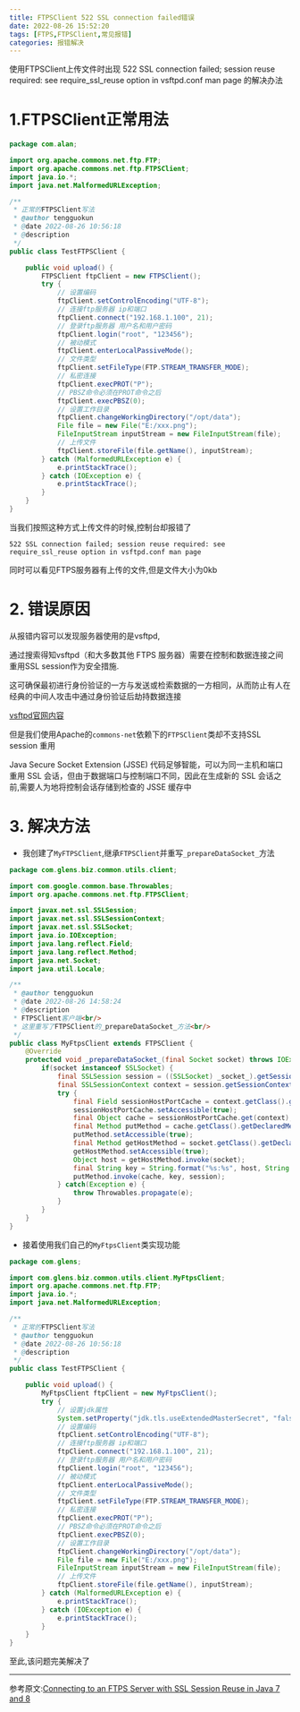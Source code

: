 ```yaml
---
title: FTPSClient 522 SSL connection failed错误
date: 2022-08-26 15:52:20
tags: [FTPS,FTPSClient,常见报错]
categories: 报错解决
---
```

使用FTPSClient上传文件时出现 
522 SSL connection failed; session reuse required: see require_ssl_reuse option in vsftpd.conf man page
的解决办法

<!--more-->

# 1.FTPSClient正常用法

```java
package com.alan;

import org.apache.commons.net.ftp.FTP;
import org.apache.commons.net.ftp.FTPSClient;
import java.io.*;
import java.net.MalformedURLException;

/**
 * 正常的FTPSClient写法
 * @author tengguokun
 * @date 2022-08-26 10:56:18
 * @description
 */
public class TestFTPSClient {

    public void upload() {
        FTPSClient ftpClient = new FTPSClient();
        try {
            // 设置编码
            ftpClient.setControlEncoding("UTF-8");
            // 连接ftp服务器 ip和端口
            ftpClient.connect("192.168.1.100", 21);
            // 登录ftp服务器 用户名和用户密码
            ftpClient.login("root", "123456");
            // 被动模式
            ftpClient.enterLocalPassiveMode();
            // 文件类型
            ftpClient.setFileType(FTP.STREAM_TRANSFER_MODE);
            // 私密连接
            ftpClient.execPROT("P");
            // PBSZ命令必须在PROT命令之后
            ftpClient.execPBSZ(0);
            // 设置工作目录
            ftpClient.changeWorkingDirectory("/opt/data");
            File file = new File("E:/xxx.png");
            FileInputStream inputStream = new FileInputStream(file);
            // 上传文件
            ftpClient.storeFile(file.getName(), inputStream);
        } catch (MalformedURLException e) {
            e.printStackTrace();
        } catch (IOException e) {
            e.printStackTrace();
        }
    }
}
```

当我们按照这种方式上传文件的时候,控制台却报错了

```
522 SSL connection failed; session reuse required: see require_ssl_reuse option in vsftpd.conf man page
```

同时可以看见FTPS服务器有上传的文件,但是文件大小为0kb

# 2. 错误原因

从报错内容可以发现服务器使用的是vsftpd,

通过搜索得知vsftpd（和大多数其他 FTPS 服务器）需要在控制和数据连接之间重用SSL session作为安全措施.

这可确保最初进行身份验证的一方与发送或检索数据的一方相同，从而防止有人在经典的中间人攻击中通过身份验证后劫持数据连接

[vsftpd官网内容](https://scarybeastsecurity.blogspot.com/2009/02/vsftpd-210-released.html)

但是我们使用Apache的`commons-net`依赖下的`FTPSClient`类却不支持SSL session 重用

Java Secure Socket Extension  (JSSE) 代码足够智能，可以为同一主机和端口重用 SSL 会话，但由于数据端口与控制端口不同，因此在生成新的 SSL 会话之前,需要人为地将控制会话存储到检查的 JSSE 缓存中

# 3. 解决方法

- 我创建了`MyFTPSClient`,继承`FTPSClient`并重写`_prepareDataSocket_`方法

```java
package com.glens.biz.common.utils.client;

import com.google.common.base.Throwables;
import org.apache.commons.net.ftp.FTPSClient;

import javax.net.ssl.SSLSession;
import javax.net.ssl.SSLSessionContext;
import javax.net.ssl.SSLSocket;
import java.io.IOException;
import java.lang.reflect.Field;
import java.lang.reflect.Method;
import java.net.Socket;
import java.util.Locale;

/**
 * @author tengguokun
 * @date 2022-08-26 14:58:24
 * @description
 * FTPSClient客户端<br/>
 * 这里重写了FTPSClient的_prepareDataSocket_方法<br/>
 */
public class MyFtpsClient extends FTPSClient {
    @Override
    protected void _prepareDataSocket_(final Socket socket) throws IOException {
        if(socket instanceof SSLSocket) {
            final SSLSession session = ((SSLSocket) _socket_).getSession();
            final SSLSessionContext context = session.getSessionContext();
            try {
                final Field sessionHostPortCache = context.getClass().getDeclaredField("sessionHostPortCache");
                sessionHostPortCache.setAccessible(true);
                final Object cache = sessionHostPortCache.get(context);
                final Method putMethod = cache.getClass().getDeclaredMethod("put", Object.class, Object.class);
                putMethod.setAccessible(true);
                final Method getHostMethod = socket.getClass().getDeclaredMethod("getHost");
                getHostMethod.setAccessible(true);
                Object host = getHostMethod.invoke(socket);
                final String key = String.format("%s:%s", host, String.valueOf(socket.getPort())).toLowerCase(Locale.ROOT);
                putMethod.invoke(cache, key, session);
            } catch(Exception e) {
                throw Throwables.propagate(e);
            }
        }
    }
}

```

- 接着使用我们自己的`MyFtpsClient`类实现功能

```java
package com.glens;

import com.glens.biz.common.utils.client.MyFtpsClient;
import org.apache.commons.net.ftp.FTP;
import java.io.*;
import java.net.MalformedURLException;

/**
 * 正常的FTPSClient写法
 * @author tengguokun
 * @date 2022-08-26 10:56:18
 * @description
 */
public class TestFTPSClient {

    public void upload() {
        MyFtpsClient ftpClient = new MyFtpsClient();
        try {
            // 设置jdk属性
            System.setProperty("jdk.tls.useExtendedMasterSecret", "false");
            // 设置编码
            ftpClient.setControlEncoding("UTF-8");
            // 连接ftp服务器 ip和端口
            ftpClient.connect("192.168.1.100", 21);
            // 登录ftp服务器 用户名和用户密码
            ftpClient.login("root", "123456");
            // 被动模式
            ftpClient.enterLocalPassiveMode();
            // 文件类型
            ftpClient.setFileType(FTP.STREAM_TRANSFER_MODE);
            // 私密连接
            ftpClient.execPROT("P");
            // PBSZ命令必须在PROT命令之后
            ftpClient.execPBSZ(0);
            // 设置工作目录
            ftpClient.changeWorkingDirectory("/opt/data");
            File file = new File("E:/xxx.png");
            FileInputStream inputStream = new FileInputStream(file);
            // 上传文件
            ftpClient.storeFile(file.getName(), inputStream);
        } catch (MalformedURLException e) {
            e.printStackTrace();
        } catch (IOException e) {
            e.printStackTrace();
        }
    }
}

```

至此,该问题完美解决了

---
参考原文:[Connecting to an FTPS Server with SSL Session Reuse in Java 7 and 8](https://eng.wealthfront.com/2016/06/10/connecting-to-an-ftps-server-with-ssl-session-reuse-in-java-7-and-8/)

